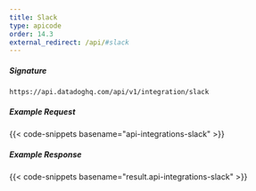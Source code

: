 ```yaml
---
title: Slack
type: apicode
order: 14.3
external_redirect: /api/#slack
---
```


##### Signature
`https://api.datadoghq.com/api/v1/integration/slack`


##### Example Request
{{< code-snippets basename="api-integrations-slack" >}}
##### Example Response
{{< code-snippets basename="result.api-integrations-slack" >}}